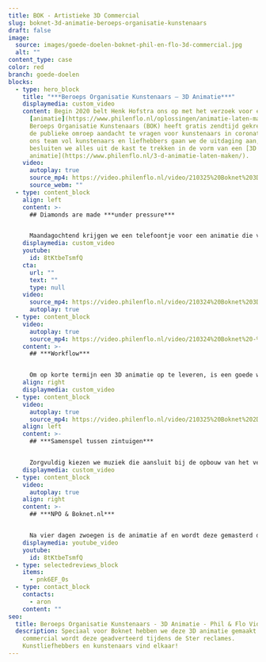 ```yaml
---
title: BOK - Artistieke 3D Commercial
slug: boknet-3d-animatie-beroeps-organisatie-kunstenaars
draft: false
image:
  source: images/goede-doelen-boknet-phil-en-flo-3d-commercial.jpg
  alt: ""
content_type: case
color: red
branch: goede-doelen
blocks:
  - type: hero_block
    title: "***Beroeps Organisatie Kunstenaars – 3D Animatie***"
    displaymedia: custom_video
    content: Begin 2020 belt Henk Hofstra ons op met het verzoek voor een
      [animatie](https://www.philenflo.nl/oplossingen/animatie-laten-maken/).
      Beroeps Organisatie Kunstenaars (BOK) heeft gratis zendtijd gekregen om op
      de publieke omroep aandacht te vragen voor kunstenaars in coronatijd. Met
      ons team vol kunstenaars en liefhebbers gaan we de uitdaging aan, en
      besluiten we alles uit de kast te trekken in de vorm van een [3D
      animatie](https://www.philenflo.nl/3-d-animatie-laten-maken/).
    video:
      autoplay: true
      source_mp4: https://video.philenflo.nl/video/210325%20Boknet%203D%20kunst%20-%20Phil%20en%20Flo%20animaties.mp4
      source_webm: ""
  - type: content_block
    align: left
    content: >-
      ## Diamonds are made ***under pressure***


      Maandagochtend krijgen we een telefoontje voor een animatie die vijf dagen later op de NPO gedraaid mag worden. We gaan de uitdaging aan en besluiten ons gehele productieteam in te zetten om de deadline te halen. We hebben als animatieteam ook een eigen subdoel. We willen laten zien hoe [2D](https://www.philenflo.nl/2d-animatie/)- en [3D](https://www.philenflo.nl/3-d-animatie-laten-maken/) animatie elkaar kunnen versterken. Aan de slag!
    displaymedia: custom_video
    youtube:
      id: 8tKtbeTsmfQ
    cta:
      url: ""
      text: ""
      type: null
    video:
      source_mp4: https://video.philenflo.nl/video/210324%20Boknet%203D%20animatie%20-%20Phil%20en%20Flo%20creative%20studio.mp4
      autoplay: true
  - type: content_block
    video:
      autoplay: true
      source_mp4: https://video.philenflo.nl/video/210324%20Boknet%20-%20Phil%20en%20Flo%20creative%20studio.mp4
    content: >-
      ## ***Workflow***


      Om op korte termijn een 3D animatie op te leveren, is een goede workflow van belang. We beginnen met een analogie als thema: een witte, kale ruimte die we vullen met kleurrijke kunst. Vervolgens gaan verschillende animatoren aan de slag met specifieke onderdelen zoals de kamer zelf, maar ook 2D- kunst en schilderijen. Tegelijkertijd wordt het script geschreven in lijn met het gekozen thema. Naarmate de week vordert en de deadline nadert, wordt de eerst zo kale ruimte steeds kleurrijker.
    align: right
    displaymedia: custom_video
  - type: content_block
    video:
      autoplay: true
      source_mp4: https://video.philenflo.nl/video/210325%20Boknet%202D%20kunst%20-%20Phil%20en%20Flo%202D%20animaties.mp4
    align: left
    content: >-
      ## ***Samenspel tussen zintuigen***


      Zorgvuldig kiezen we muziek die aansluit bij de opbouw van het verhaal dat we vertellen. Met soundeffects zoals bijvoorbeeld de voetstappen, brengen we de kamer en de kunst tot leven. We bouwen het beeld op van een kale ruimte naar een ruimte vol kunst, en een explosie aan kleuren.
    displaymedia: custom_video
  - type: content_block
    video:
      autoplay: true
    align: right
    content: >-
      ## ***NPO & Boknet.nl***


      Na vier dagen zwoegen is de animatie af en wordt deze gemasterd door onze audio-expert. Dit zorgt voor een perfecte balans tussen muziek, stem en soundeffects. Na deze finishing touch is de animatie klaar om gedeeld te worden op de Publiek Omroep. Een dag na de première op TV belt Henk ons enthousiast op om de eerste positieve reacties met ons te delen. Wat blijkt? De kunstenaars vinden elkaar!
    displaymedia: youtube_video
    youtube:
      id: 8tKtbeTsmfQ
  - type: selectedreviews_block
    items:
      - pnk6EF_0s
  - type: contact_block
    contacts:
      - aron
    content: ""
seo:
  title: Beroeps Organisatie Kunstenaars - 3D Animatie - Phil & Flo Videomarketing
  description: Speciaal voor Boknet hebben we deze 3D animatie gemaakt. Als
    commercial wordt deze geadverteerd tijdens de Ster reclames.
    Kunstliefhebbers en kunstenaars vind elkaar!
---
```

